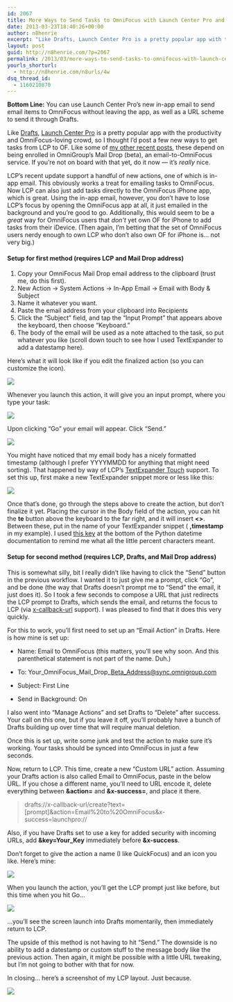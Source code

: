 ```yaml
---
id: 2067
title: More Ways to Send Tasks to OmniFocus with Launch Center Pro and Drafts
date: 2013-03-23T18:40:26+00:00
author: n8henrie
excerpt: "Like Drafts, Launch Center Pro is a pretty popular app with the productivity and OmniFocus-loving crowd, so I thought I'd post a few new ways to get tasks from LCP to OF."
layout: post
guid: http://n8henrie.com/?p=2067
permalink: /2013/03/more-ways-to-send-tasks-to-omnifocus-with-launch-center-pro-and-drafts/
yourls_shorturl:
  - http://n8henrie.com/n8urls/4w
dsq_thread_id:
  - 1160210870
---
```

**Bottom Line:** You can use Launch Center Pro&#8217;s new in-app email to send email items to OmniFocus without leaving the app, as well as a URL scheme to send it through Drafts. <!--more-->

Like <a target="_blank" href="https://itunes.apple.com/us/app/drafts/id502385074?mt=8&#038;at=10l5H6" title="Drafts Website">Drafts</a>, <a target="_blank" href="https://itunes.apple.com/us/app/launch-center-pro/id532016360?mt=8&#038;at=10l5H6">Launch Center Pro</a> is a pretty popular app with the productivity and OmniFocus-loving crowd, so I thought I&#8217;d post a few new ways to get tasks from LCP to OF. Like some of [my other recent posts](http://n8henrie.com/2013/03/send-multiple-tasks-to-omnifocus-at-once-with-drafts-and-pythonista/), these depend on being enrolled in OmniGroup&#8217;s Mail Drop (beta), an email-to-OmniFocus service. If you&#8217;re not on board with that yet, do it now &#8212; it&#8217;s _really_ nice.

LCP&#8217;s recent update support a handful of new actions, one of which is in-app email. This obviously works a treat for emailing tasks to OmniFocus. Now LCP can also just add tasks directly to the OmniFocus iPhone app, which is great. Using the in-app email, however, you don&#8217;t have to lose LCP&#8217;s focus by opening the OmniFocus app at all, it just emailed in the background and you&#8217;re good to go. Additionally, this would seem to be a _great_ way for OmniFocus users that _don&#8217;t_ yet own OF for iPhone to add tasks from their iDevice. (Then again, I&#8217;m betting that the set of OmniFocus users nerdy enough to own LCP who don&#8217;t also own OF for iPhone is… not very big.)

#### Setup for first method (requires LCP and Mail Drop address)

  1. Copy your OmniFocus Mail Drop email address to the clipboard (trust me, do this first).
  2. New Action -> System Actions -> In-App Email -> Email with Body & Subject
  3. Name it whatever you want.
  4. Paste the email address from your clipboard into Recipients
  5. Click the &#8220;Subject&#8221; field, and tap the &#8220;Input Prompt&#8221; that appears above the keyboard, then choose &#8220;Keyboard.&#8221;
  6. The body of the email will be used as a note attached to the task, so put whatever you like (scroll down touch to see how I used TextExpander to add a datestamp here).

Here&#8217;s what it will look like if you edit the finalized action (so you can customize the icon).

 ![](http://n8henrie.com/wp-content/uploads/2013/03/20130323_IMG_07421.PNG)

Whenever you launch this action, it will give you an input prompt, where you type your task:

 ![](http://n8henrie.com/wp-content/uploads/2013/03/20130323_IMG_07431.PNG)

Upon clicking &#8220;Go&#8221; your email will appear. Click &#8220;Send.&#8221;

 ![](http://n8henrie.com/wp-content/uploads/2013/03/20130323_IMG_07441.PNG)

You might have noticed that my email body has a nicely formatted timestamp (although I prefer YYYYMMDD for anything that might need sorting). That happened by way of LCP&#8217;s <a target="_blank" href="http://smilesoftware.com/TextExpander/touch/index.html">TextExpander Touch</a> support. To set this up, first make a new TextExpander snippet more or less like this:

 ![](http://n8henrie.com/wp-content/uploads/2013/03/20130323_IMG_07411.PNG)

Once that&#8217;s done, go through the steps above to create the action, but don&#8217;t finalize it yet. Placing the cursor in the Body field of the action, you can hit the **te** button above the keyboard to the far right, and it will insert **<>**. Between these, put in the name of your TextExpander snippet ( **,timestamp** in my example). I used <a target="_blank" href="http://docs.python.org/2/library/datetime.html#strftime-and-strptime-behavior">this key</a> at the bottom of the Python datetime documentation to remind me what all the little percent characters meant.

#### Setup for second method (requires LCP, Drafts, and Mail Drop address)

This is somewhat silly, bit I really didn&#8217;t like having to click the &#8220;Send&#8221; button in the previous workflow. I wanted it to just give me a prompt, click &#8220;Go&#8221;, and be done (the way that Drafts doesn&#8217;t prompt me to &#8220;Send&#8221; the email, it just does it). So I took a few seconds to compose a URL that just redirects the LCP prompt to Drafts, which sends the email, and returns the focus to LCP (via <a target="_blank" href="http://x-callback-url.com/">x-callback-url</a> support). I was pleased to find that it does this very quickly.

For this to work, you&#8217;ll first need to set up an &#8220;Email Action&#8221; in Drafts. Here is how mine is set up:
  
* Name: Email to OmniFocus (this matters, you&#8217;ll see why soon. And this parenthetical statement is not part of the name. Duh.)
  
* To: Your\_OmniFocus\_Mail\_Drop\_Beta_Address@sync.omnigroup.com
  
* Subject: First Line
  
* Send in Background: On

I also went into &#8220;Manage Actions&#8221; and set Drafts to &#8220;Delete&#8221; after success. Your call on this one, but if you leave it off, you&#8217;ll probably have a bunch of Drafts building up over time that will require manual deletion.

Once this is set up, write some junk and test the action to make sure it&#8217;s working. Your tasks should be synced into OmniFocus in just a few seconds.

Now, return to LCP. This time, create a new &#8220;Custom URL&#8221; action. Assuming your Drafts action is also called Email to OmniFocus, paste in the below URL. If you chose a different name, you&#8217;ll need to URL encode it, delete everything between **&action=** and **&x-success=**, and place it there.

> drafts://x-callback-url/create?text=[prompt]&action=Email%20to%20OmniFocus&x-success=launchpro://

Also, if you have Drafts set to use a key for added security with incoming URLs, add **&key=Your_Key** immediately before **&x-success**.

Don&#8217;t forget to give the action a name (I like QuickFocus) and an icon you like. Here&#8217;s mine:

 ![](http://n8henrie.com/wp-content/uploads/2013/03/20130323_IMG_07401.PNG)

When you launch the action, you&#8217;ll get the LCP prompt just like before, but this time when you hit Go&#8230;

 ![](http://n8henrie.com/wp-content/uploads/2013/03/20130323_IMG_07451.PNG)

…you&#8217;ll see the screen launch into Drafts momentarily, then immediately return to LCP.

The upside of this method is not having to hit &#8220;Send.&#8221; The downside is no ability to add a datestamp or custom stuff to the message body like the previous action. Then again, it might be possible with a little URL tweaking, but I&#8217;m not going to bother with that for now.

In closing… here&#8217;s a screenshot of my LCP layout. Just because.
  
 ![](http://n8henrie.com/wp-content/uploads/2013/03/20130323_IMG_07391.PNG)